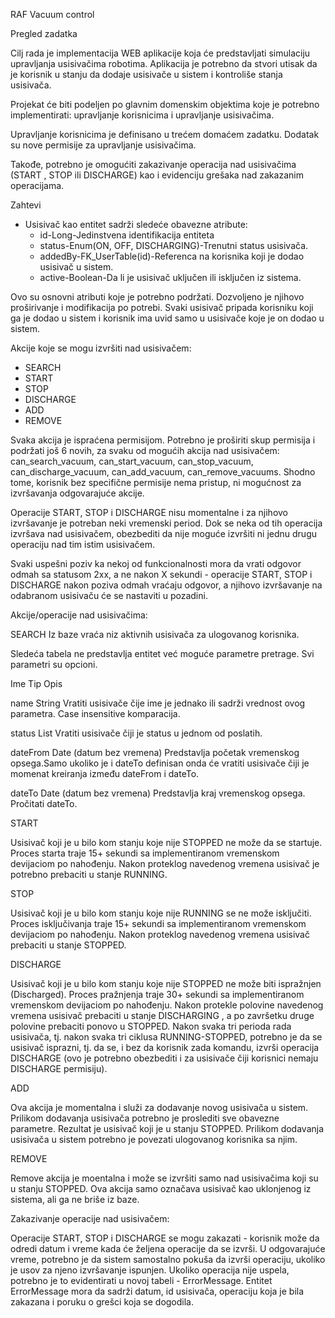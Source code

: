 RAF Vacuum control

Pregled zadatka

Cilj rada je implementacija WEB aplikacije koja će predstavljati simulaciju upravljanja usisivačima robotima. Aplikacija je potrebno da stvori utisak da je korisnik u stanju da dodaje usisivače u sistem i kontroliše stanja usisivača.

Projekat će biti podeljen po glavnim domenskim objektima koje je potrebno implementirati: upravljanje korisnicima i upravljanje usisivačima.

Upravljanje korisnicima je definisano u trećem domaćem zadatku. Dodatak su nove permisije za upravljanje usisivačima.

Takođe, potrebno je omogućiti zakazivanje operacija nad usisivačima (START , STOP ili DISCHARGE) kao i evidenciju grešaka nad zakazanim operacijama.

Zahtevi
- Usisivač kao entitet sadrži sledeće obavezne atribute:
  - id-Long-Jedinstvena identifikacija entiteta
  - status-Enum(ON, OFF, DISCHARGING)-Trenutni status usisivača.
  - addedBy-FK_UserTable(id)-Referenca na korisnika koji je dodao usisivač u sistem.
  - active-Boolean-Da li je usisivač uključen ili isključen iz sistema.

Ovo su osnovni atributi koje je potrebno podržati. Dozvoljeno je njihovo proširivanje i modifikacija po potrebi. Svaki usisivač pripada korisniku koji ga je dodao u sistem i korisnik ima uvid samo u usisivače koje je on dodao u sistem.

Akcije koje se mogu izvršiti nad usisivačem:
- SEARCH
- START
- STOP
- DISCHARGE
- ADD
- REMOVE

Svaka akcija je ispraćena permisijom. Potrebno je proširiti skup permisija i podržati još 6 novih, za svaku od mogućih akcija nad usisivačem: can_search_vacuum, can_start_vacuum, can_stop_vacuum, can_discharge_vacuum, can_add_vacuum, can_remove_vacuums. Shodno tome, korisnik bez specifične permisije nema pristup, ni mogućnost za izvršavanja odgovarajuće akcije.

Operacije START, STOP i DISCHARGE nisu momentalne i za njihovo izvršavanje je potreban neki vremenski period. Dok se neka od tih operacija izvršava nad usisivačem, obezbediti da nije moguće izvršiti ni jednu drugu operaciju nad tim istim usisivačem.

Svaki uspešni poziv ka nekoj od funkcionalnosti mora da vrati odgovor odmah sa statusom 2xx, a ne nakon X sekundi - operacije START, STOP i DISCHARGE nakon poziva odmah vraćaju odgovor, a njihovo izvršavanje na odabranom usisivaču će se nastaviti u pozadini.

Akcije/operacije nad usisivačima:

SEARCH
Iz baze vraća niz aktivnih usisivača za ulogovanog korisnika.

Sledeća tabela ne predstavlja entitet već moguće parametre pretrage. Svi parametri su opcioni.

Ime          Tip                       Opis

name        String                     Vratiti usisivače čije ime je jednako ili sadrži vrednost ovog parametra. Case insensitive komparacija.

status     List<String>                Vratiti usisivače čiji je status u jednom od poslatih.

dateFrom  Date (datum bez vremena)     Predstavlja početak vremenskog opsega.Samo ukoliko je i dateTo definisan onda će vratiti usisivače čiji je momenat kreiranja između dateFrom i dateTo.

dateTo    Date (datum bez vremena)     Predstavlja kraj vremenskog opsega. Pročitati dateTo.


START

Usisivač koji je u bilo kom stanju koje nije STOPPED ne može da se startuje. Proces starta traje 15+ sekundi sa implementiranom vremenskom devijaciom po nahođenju.
Nakon proteklog navedenog vremena usisivač je potrebno prebaciti u stanje RUNNING.

STOP

Usisivač koji je u bilo kom stanju koje nije RUNNING se ne može isključiti. Proces isključivanja traje 15+ sekundi sa implementiranom vremenskom devijaciom po nahođenju.
Nakon proteklog navedenog vremena usisivač prebaciti u stanje STOPPED.

DISCHARGE

Usisivač koji je u bilo kom stanju koje nije STOPPED ne može biti ispražnjen (Discharged). Proces pražnjenja traje 30+ sekundi sa implementiranom vremenskom devijaciom po nahođenju.
Nakon protekle polovine navedenog vremena usisivač prebaciti u stanje DISCHARGING , a po završetku druge polovine prebaciti ponovo u STOPPED.
Nakon svaka tri perioda rada usisivača, tj. nakon svaka tri ciklusa RUNNING-STOPPED, potrebno je da se usisivač isprazni, tj. da se, i bez da korisnik zada komandu, izvrši operacija DISCHARGE (ovo je potrebno obezbediti i za usisivače čiji korisnici nemaju DISCHARGE permisiju).

ADD

Ova akcija je momentalna i služi za dodavanje novog usisivača u sistem. Prilikom dodavanja usisivača potrebno je proslediti sve obavezne parametre. Rezultat je usisivač koji je u stanju STOPPED. 
Prilikom dodavanja usisivača u sistem potrebno je povezati ulogovanog korisnika sa njim.

REMOVE

Remove akcija je moentalna i može se izvršiti samo nad usisivačima koji su u stanju STOPPED. Ova akcija samo označava usisivač kao uklonjenog iz sistema, ali ga ne briše iz baze.

Zakazivanje operacije nad usisivačem:

Operacije START, STOP i DISCHARGE se mogu zakazati - korisnik može da odredi datum i vreme kada će željena operacije da se izvrši. U odgovarajuće vreme, potrebno je da sistem samostalno pokuša da izvrši operaciju, ukoliko je usov za njeno izvršavanje ispunjen. Ukoliko operacija nije uspela, potrebno je to evidentirati u novoj tabeli - ErrorMessage. Entitet ErrorMessage mora da sadrži datum, id usisivača, operaciju koja je bila zakazana i poruku o grešci koja se dogodila.

